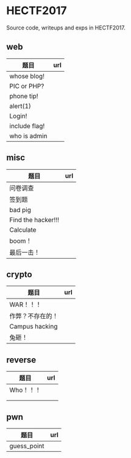 # HECTF2017

Source code, writeups and exps in HECTF2017.



## web

| 题目            | url  |
| ------------- | ---- |
| whose blog!   |      |
| PIC or PHP?   |      |
| phone tip!    |      |
| alert(1)      |      |
| Login!        |      |
| include flag! |      |
| who is admin  |      |

## misc

| 题目                 | url  |
| ------------------ | ---- |
| 问卷调查               |      |
| 签到题                |      |
| bad pig            |      |
| Find the hacker!!! |      |
| Calculate          |      |
| boom！              |      |
| 最后一击！              |      |

## crypto

| 题目             | url  |
| -------------- | ---- |
| WAR！！！         |      |
| 作弊？不存在的！       |      |
| Campus hacking |      |
| 兔砸！            |      |



## reverse

| 题目     | url  |
| ------ | ---- |
| Who！！！ |      |
|        |      |
|        |      |

## pwn

| 题目          | url  |
| ----------- | ---- |
| guess_point |      |
